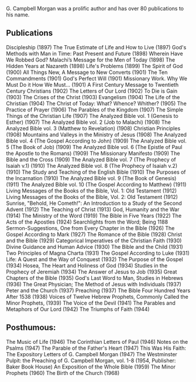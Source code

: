G. Campbell Morgan was a prolific author and has over 80 publications to his name.

## Publications
Discipleship (1897)
The True Estimate of Life and How to Live (1897)
God's Methods with Man in Time: Past Present and Future (1898)
Wherein Have We Robbed God? Malachi’s Message for the Men of Today (1898)
The Hidden Years at Nazareth (1898)
Life's Problems (1899)
The Spirit of God (1900)
All Things New, A Message to New Converts (1901)
The Ten Commandments (1901)
God's Perfect Will (1901)
Missionary Work. Why We Must Do it How We Must... (1901)
A First Century Message to Twentieth Century Christians (1902)
The Letters of Our Lord (1902)
To Die is Gain (1903)
The Crises of the Christ (1903)
Evangelism (1904)
The Life of the Christian (1904)
The Christ of Today: What? Whence? Whither? (1905)
The Practice of Prayer (1906)
The Parables of the Kingdom (1907)
The Simple Things of the Christian Life (1907)
The Analyzed Bible vol. 1 (Genesis to Esther) (1907)
The Analyzed Bible vol. 2 (Job to Malachi) (1908)
The Analyzed Bible vol. 3 (Matthew to Revelation) (1908)
Christian Principles (1908)
Mountains and Valleys in the Ministry of Jesus (1908)
The Analyzed Bible vol. 4 (The Gospel According to John) (1909)
The Analyzed Bible vol. 5 (The Book of Job) (1909)
The Analyzed Bible vol. 6 (The Epistle of Paul the Apostle to the Romans) (1909)
The Missionary Manifesto (1909)
The Bible and the Cross (1909)
The Analyzed Bible vol. 7 (The Prophecy of Isaiah v.1) (1910)
The Analyzed Bible vol. 8 (The Prophecy of Isaiah v.2) (1910)
The Study and Teaching of the English Bible (1910)
The Purposes of the Incarnation (1910)
The Analyzed Bible vol. 9 (The Book of Genesis) (1911)
The Analyzed Bible vol. 10 (The Gospel According to Matthew) (1911)
Living Messages of the Books of the Bible, Vol. 1: Old Testament (1912)
Living Messages of the Books of the Bible, Vol. 2: Old Testament (1912)
Sunrise, "Behold, He Cometh!": An Introduction to a Study of the Second Advent (1912)
The Teaching of Christ (1913)
God, Humanity and the War (1914)
The Ministry of the Word (1919)
The Bible in Five Years (1922)
The Acts of the Apostles (1924)
Searchlights from the Word; Being 1188 Sermon-Suggestions, One from Every Chapter in the Bible (1926)
The Gospel According to Mark (1927)
The Romance of the Bible (1928)
Christ and the Bible (1929)
Categorical Imperatives of the Christian Faith (1930)
Divine Guidance and Human Advice (1930)
The Bible and the Child (1931)
Two Principles of Magna Charta (1931)
The Gospel According to Luke (1931)
Life: A Quest and the Way of Conquest (1932)
The Purpose of the Gospel (1934)
Hosea, The Heart and Holiness of God (1934)
Studies in the Prophecy of Jeremiah (1934)
The Answer of Jesus to Job (1935)
Great Chapters of the Bible (1935)
God's Last Word to Man, Studies in Hebrews (1936)
The Great Physician; The Method of Jesus with Individuals (1937)
Peter and the Church (1937)
Preaching (1937)
The Bible Four Hundred Years After 1538 (1938)
Voices of Twelve Hebrew Prophets, Commonly Called the Minor Prophets, (1939)
The Voice of the Devil (1941)
The Parables and Metaphors of Our Lord (1942)
The Triumphs of Faith (1944)

## Posthumous:
The Music of Life (1946)
The Corinthian Letters of Paul (1946)
Notes on the Psalms (1947)
The Parable of the Father's Heart (1947)
This Was His Faith: The Expository Letters of G. Campbell Morgan (1947)
The Westminster Pulpit: the Preaching of G. Campbell Morgan, vol. 1-8 (1954, Publisher: Baker Book House)
An Exposition of the Whole Bible (1959)
The Minor Prophets (1960)
The Birth of the Church (1968)
